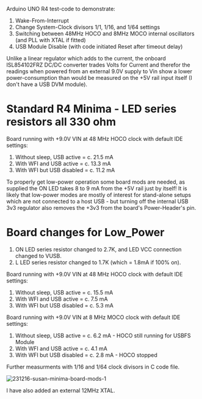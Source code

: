 Arduino UNO R4 test-code to demonstrate:
  1. Wake-From-Interrupt
  2. Change System-Clock divisors 1/1, 1/16, and 1/64 settings 
  3. Switching between 48MHz HOCO and 8MHz MOCO internal oscillators (and PLL with XTAL if fitted)
  4. USB Module Disable (with code initiated Reset after timeout delay)

Unlike a linear regulator which adds to the current, the onboard ISL854102FRZ DC/DC converter trades Volts for Current and therefor the readings when powered from an external 9.0V supply to Vin show a lower power-consumption than would be measured on the +5V rail input itself (I don't have a USB DVM module). 

Standard R4 Minima - LED series resistors all 330 ohm
=====================================================
Board running with +9.0V VIN at 48 MHz HOCO clock with default IDE settings:
  1. Without sleep, USB active = c. 21.5 mA
  2. With WFI and USB active   = c. 13.3 mA
  3. With WFI but USB disabled = c. 11.2 mA

To properly get low-power operation some board mods are needed, as supplied the ON LED takes 8 to 9 mA from the +5V rail just by itself!
It is likely that low-power modes are mostly of interest for stand-alone setups which are not connected to a host USB - but turning off the internal USB 3v3 regulator also removes the +3v3 from the board's Power-Header's pin. 

Board changes for Low_Power
===========================
  1. ON LED series resistor changed to 2.7K, and LED VCC connection changed to VUSB.
  2. L  LED series resistor changed to 1.7K (which = 1.8mA if 100% on).

Board running with +9.0V VIN at 48 MHz HOCO clock with default IDE settings:
  1. Without sleep, USB active = c. 15.5 mA
  2. With WFI and USB active   = c.  7.5 mA
  3. With WFI but USB disabled = c.  5.3 mA

Board running with +9.0V VIN at 8 MHz MOCO clock with default IDE settings:
  1. Without sleep, USB active = c.  6.2 mA - HOCO still running for USBFS Module
  2. With WFI and USB active   = c.  4.1 mA
  3. With WFI but USB disabled = c.  2.8 mA - HOCO stopped

Further measurments with 1/16 and 1/64 clock divisors in C code file.

![231216-susan-minima-board-mods-1](https://github.com/TriodeGirl/Arduino-UNO-R4-Wake_from_interrupt-and-system-clock-switching/assets/139503623/347589c4-d4c1-4e68-8b27-254f3dda9e30)

I have also added an external 12MHz XTAL.
